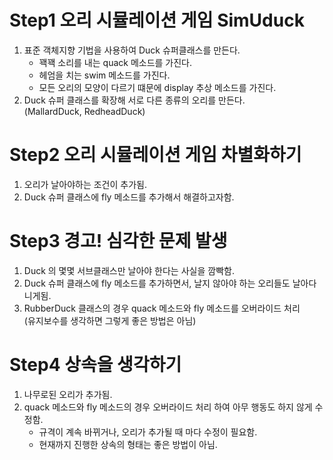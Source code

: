 # Step1 오리 시뮬레이션 게임 SimUduck
1. 표준 객체지향 기법을 사용하여 Duck 슈퍼클래스를 만든다.
   - 꽥꽥 소리를 내는 quack 메소드를 가진다.
   - 헤엄을 치는 swim 메소드를 가진다.
   - 모든 오리의 모양이 다르기 떄문에 display 추상 메소드를 가진다.
2. Duck 슈퍼 클래스를 확장해 서로 다른 종류의 오리를 만든다.\
   (MallardDuck, RedheadDuck)
# Step2 오리 시뮬레이션 게임 차별화하기
1. 오리가 날아야하는 조건이 추가됨.
2. Duck 슈퍼 클래스에 fly 메소드를 추가해서 해결하고자함.
# Step3 경고! 심각한 문제 발생
1. Duck 의 몇몇 서브클래스만 날아야 한다는 사실을 깜빡함.
2. Duck 슈퍼 클래스에 fly 메소드를 추가하면서, 날지 않아야 하는 오리들도 날아다니게됨.
3. RubberDuck 클래스의 경우 quack 메소드와 fly 메소드를 오버라이드 처리\
   (유지보수를 생각하면 그렇게 좋은 방법은 아님)
# Step4 상속을 생각하기
1. 나무로된 오리가 추가됨.
2. quack 메소드와 fly 메소드의 경우 오버라이드 처리 하여 아무 행동도 하지 않게 수정함.
   - 규격이 계속 바뀌거나, 오리가 추가될 때 마다 수정이 필요함.
   - 현재까지 진행한 상속의 형태는 좋은 방법이 아님.